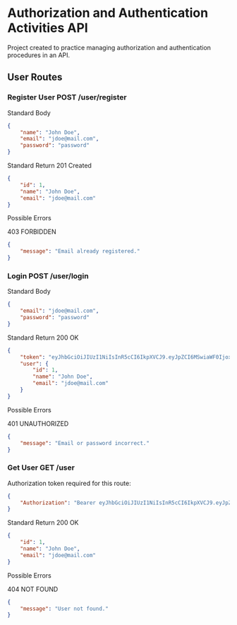 # Authorization and Authentication Activities API

Project created to practice managing authorization and authentication procedures in an API.

## User Routes

### Register User   POST  /user/register

Standard Body

```json
{
	"name": "John Doe",
	"email": "jdoe@mail.com",
	"password": "password"
}
```

Standard Return     201 Created

```json
{
	"id": 1,
	"name": "John Doe",
	"email": "jdoe@mail.com"
}
```

Possible Errors

403 FORBIDDEN

```json
{
	"message": "Email already registered."
}
```

### Login           POST  /user/login

Standard Body

```json
{
	"email": "jdoe@mail.com",
	"password": "password"
}
```

Standard Return     200 OK

```json
{
	"token": "eyJhbGciOiJIUzI1NiIsInR5cCI6IkpXVCJ9.eyJpZCI6MSwiaWF0IjoxNzA4Mzc1NTI1LCJleHAiOjE3MDg0NjE5MjV9.ZrzAfp5Xlz77kQKU6tMOuOMHeOAZ7aF99t-vOCEr6KQ",
	"user": {
		"id": 1,
		"name": "John Doe",
		"email": "jdoe@mail.com"
	}
}
```

Possible Errors

401 UNAUTHORIZED

```json
{
	"message": "Email or password incorrect."
}
```

### Get User        GET   /user

Authorization token required for this route:

```json
{
	"Authorization": "Bearer eyJhbGciOiJIUzI1NiIsInR5cCI6IkpXVCJ9.eyJpZCI6MSwiaWF0IjoxNzA4Mzc1NTI1LCJleHAiOjE3MDg0NjE5MjV9.ZrzAfp5Xlz77kQKU6tMOuOMHeOAZ7aF99t-vOCEr6KQ"
}
```

Standard Return     200 OK

```json
{
	"id": 1,
	"name": "John Doe",
	"email": "jdoe@mail.com"
}
```

Possible Errors

404 NOT FOUND

```json
{
	"message": "User not found."
}
```
